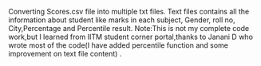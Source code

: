 Converting Scores.csv file into multiple txt files. Text files contains all the information about student like marks in each subject, Gender, roll no, City,Percentage and Percentile result.
Note:This is not my complete code work,but I learned from IITM student corner portal,thanks to Janani D who wrote most of the code(I have added percentile function and some improvement on text file content) .
